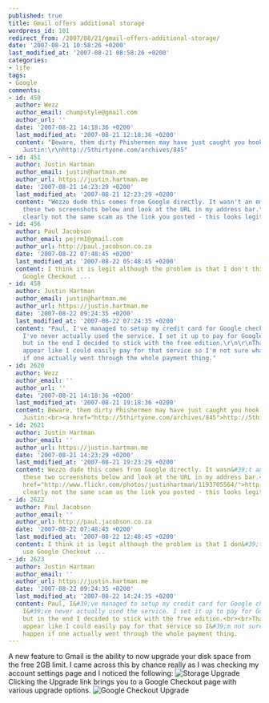 ```yaml
---
published: true
title: Gmail offers additional storage
wordpress_id: 101
redirect_from: /2007/08/21/gmail-offers-additional-storage/
date: '2007-08-21 10:58:26 +0200'
last_modified_at: '2007-08-21 08:58:26 +0200'
categories:
- life
tags:
- Google
comments:
- id: 450
  author: Wezz
  author_email: chumpstyle@gmail.com
  author_url: ''
  date: '2007-08-21 14:18:36 +0200'
  last_modified_at: '2007-08-21 12:18:36 +0200'
  content: "Beware, them dirty Phishermen may have just caught you hook line and sinker
    Justin:\r\nhttp://5thirtyone.com/archives/845"
- id: 451
  author: Justin Hartman
  author_email: justin@hartman.me
  author_url: https://justin.hartman.me
  date: '2007-08-21 14:23:29 +0200'
  last_modified_at: '2007-08-21 12:23:29 +0200'
  content: "Wezzo dude this comes from Google directly. It wasn't an email. Check
    these two screenshots below and look at the URL in my address bar.\r\n\r\nhttp://www.flickr.com/photos/justinhartman/1192840651/\r\n\r\nhttp://www.flickr.com/photos/justinhartman/1193705564/\r\n\r\nIt's
    clearly not the same scam as the link you posted - this looks legit."
- id: 456
  author: Paul Jacobson
  author_email: pejrm1@gmail.com
  author_url: http://paul.jacobson.co.za
  date: '2007-08-22 07:48:45 +0200'
  last_modified_at: '2007-08-22 05:48:45 +0200'
  content: I think it is legit although the problem is that I don't think we can use
    Google Checkout ...
- id: 458
  author: Justin Hartman
  author_email: justin@hartman.me
  author_url: https://justin.hartman.me
  date: '2007-08-22 09:24:35 +0200'
  last_modified_at: '2007-08-22 07:24:35 +0200'
  content: "Paul, I've managed to setup my credit card for Google checkout however
    I've never actually used the service. I set it up to pay for Google Apps Premier
    but in the end I decided to stick with the free edition.\r\n\r\nThat said it did
    appear like I could easily pay for that service so I'm not sure what would happen
    if one actually went through the whole payment thing."
- id: 2620
  author: Wezz
  author_email: ''
  author_url: ''
  date: '2007-08-21 14:18:36 +0200'
  last_modified_at: '2007-08-21 19:18:36 +0200'
  content: Beware, them dirty Phishermen may have just caught you hook line and sinker
    Justin:<br><a href="http://5thirtyone.com/archives/845">http://5thirtyone.com/archives/845</a>
- id: 2621
  author: Justin Hartman
  author_email: ''
  author_url: https://justin.hartman.me
  date: '2007-08-21 14:23:29 +0200'
  last_modified_at: '2007-08-21 19:23:29 +0200'
  content: Wezzo dude this comes from Google directly. It wasn&#39;t an email. Check
    these two screenshots below and look at the URL in my address bar.<br><br><a href="http://www.flickr.com/photos/justinhartman/1192840651/">http://www.flickr.com/photos/justinhartman/1192...</a><br><br><a
    href="http://www.flickr.com/photos/justinhartman/1193705564/">http://www.flickr.com/photos/justinhartman/1193...</a><br><br>It&#39;s
    clearly not the same scam as the link you posted - this looks legit.
- id: 2622
  author: Paul Jacobson
  author_email: ''
  author_url: http://paul.jacobson.co.za
  date: '2007-08-22 07:48:45 +0200'
  last_modified_at: '2007-08-22 12:48:45 +0200'
  content: I think it is legit although the problem is that I don&#39;t think we can
    use Google Checkout ...
- id: 2623
  author: Justin Hartman
  author_email: ''
  author_url: https://justin.hartman.me
  date: '2007-08-22 09:24:35 +0200'
  last_modified_at: '2007-08-22 14:24:35 +0200'
  content: Paul, I&#39;ve managed to setup my credit card for Google checkout however
    I&#39;ve never actually used the service. I set it up to pay for Google Apps Premier
    but in the end I decided to stick with the free edition.<br><br>That said it did
    appear like I could easily pay for that service so I&#39;m not sure what would
    happen if one actually went through the whole payment thing.
---
```

A new feature to Gmail is the ability to now upgrade your disk space from the free 2GB limit. I came across this by chance really as I was checking my account settings page and I noticed the following:
<img src="http://farm2.static.flickr.com/1249/1191328745_cc20abf706.jpg" alt="Storage Upgrade" />
Clicking the Upgrade link brings you to a Google Checkout page with various upgrade options.
<img src="http://farm2.static.flickr.com/1151/1191328995_55f9981b38.jpg" alt="Google Checkout Upgrade" />
